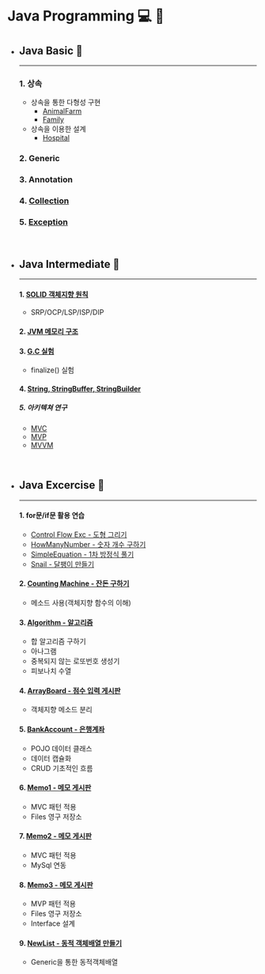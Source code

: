 # Java Programming :computer: :memo:


- ## __Java Basic__ :open_file_folder:
  - ---
  ### 1. 상속
  - 상속을 통한 다형성 구현
    - [AnimalFarm](https://github.com/qskeksq/AnimalFarm)
    - [Family](https://github.com/qskeksq/Family)
  - 상속을 이용한 설계
    - [Hospital](https://github.com/qskeksq/Hospital)

  ### 2. Generic

  ### 3. Annotation

  ### 4. [Collection](https://github.com/qskeksq/Collection)

  ### 5. [Exception](https://github.com/qskeksq/Exception)

</br>

- ## __Java Intermediate__ :open_file_folder:
  - ---
  #### 1. [SOLID 객체지향 원칙](https://github.com/qskeksq/SOLID)
  - SRP/OCP/LSP/ISP/DIP

  #### 2. [JVM 메모리 구조](https://github.com/qskeksq/JVM_MemoryStructure)
  #### 3. [G.C 실험](https://github.com/qskeksq/GarbageCollector)
  - finalize() 실험

  #### 4. [String, StringBuffer, StringBuilder](https://github.com/qskeksq/String)
  ##### 5. 아키텍쳐 연구
  - [MVC]()
  - [MVP]()
  - [MVVM]()

</br>

- ## __Java Excercise__ :open_file_folder:
  - ---
  #### 1. for문/if문 활용 연습
  - [Control Flow Exc - 도형 그리기](https://github.com/qskeksq/Java_ControlFlow)
  - [HowManyNumber - 숫자 개수 구하기](https://github.com/qskeksq/HowManyNumber)
  - [SimpleEquation - 1차 방정식 풀기](https://github.com/qskeksq/SimpleEquation)
  - [Snail - 달팽이 만들기]()

  #### 2. [Counting Machine - 잔돈 구하기](https://github.com/qskeksq/CountingMachine_for_method)
  - 메소드 사용(객체지향 함수의 이해)

  #### 3. [Algorithm - 알고리즘](https://github.com/qskeksq/Algorithm)
  - 합 알고리즘 구하기
  - 아나그램
  - 중복되지 않는 로또번호 생성기
  - 피보나치 수열

  #### 4. [ArrayBoard - 점수 입력 게시판](https://github.com/qskeksq/ArrayBoard)
  - 객체지향 메소드 분리

  #### 5. [BankAccount - 은행계좌](https://github.com/qskeksq/BankAccount)
  - POJO 데이터 클래스
  - 데이터 캡슐화
  - CRUD 기초적인 흐름

  #### 6. [Memo1 - 메모 게시판](https://github.com/qskeksq/Board_MVC_Files)
  - MVC 패턴 적용
  - Files 영구 저장소

  #### 7. [Memo2 - 메모 게시판](https://github.com/qskeksq/Board_MVC_MySql/tree/master)
  - MVC 패턴 적용
  - MySql 연동

  #### 8. [Memo3 - 메모 게시판](https://github.com/qskeksq/Board)
  - MVP 패턴 적용
  - Files 영구 저장소
  - Interface 설계

  #### 9. [NewList - 동적 객체배열 만들기]()
  - Generic을 통한 동적객체배열
